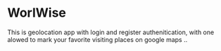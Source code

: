 # WorlWise
This is geolocation app with login and register authenitication, with one alowed to mark your favorite visiting places on google maps ..
